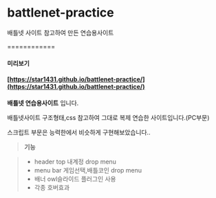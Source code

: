 # battlenet-practice
배틀넷 사이트 참고하여 만든 연습용사이트

============
#### 미리보기

#### [https://star1431.github.io/battlenet-practice/](https://star1431.github.io/battlenet-practice/)

**배틀넷 연습용사이트** 입니다.

배틀넷사이트 구조형태,css 참고하여 그대로 복제 연습한 사이트입니다.(PC부문)

스크립트 부문은 능력한에서 비슷하게 구현해보았습니다..

> **기능**

> - header top 내계정 drop menu 
> - menu bar 게임선택,배틀코인 drop menu
> - 배너 owl슬라이드 플러그인 사용
> - 각종 호버효과
> 

